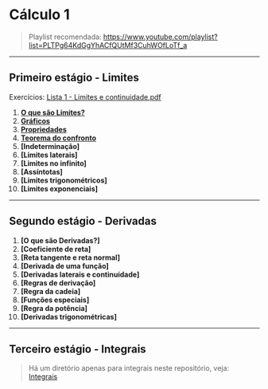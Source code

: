 # Cálculo 1

> Playlist recomendada: https://www.youtube.com/playlist?list=PLTPg64KdGgYhACfQUtMf3CuhWOfLoTf_a

---
## Primeiro estágio - Limites

Exercícios: [Lista 1 - Limites e continuidade.pdf](https://github.com/joao-pedro-angelo/AventurasPi/blob/main/calculo1/Lista%201%20-%20Limite%20e%20continuidade.pdf)

1. **[O que são Limites?](teoria/definicaoLimites.md)**
2. **[Gráficos](teoria/limitesGraficos.md)**
3. **[Propriedades](teoria/propriedadesLimites.md)**
4. **[Teorema do confronto](teoria/teoremaConfronto.md)**
5. **[Indeterminação]**
6. **[Limites laterais]**
7. **[Limites no infinito]**
8. **[Assíntotas]**
9. **[Limites trigonométricos]**
10. **[Limites exponenciais]**

---
## Segundo estágio - Derivadas

1. **[O que são Derivadas?]**
2. **[Coeficiente de reta]**
3. **[Reta tangente e reta normal]**
4. **[Derivada de uma função]**
5. **[Derivadas laterais e continuidade]**
6. **[Regras de derivação]**
7. **[Regra da cadeia]**
8. **[Funções especiais]**
9. **[Regra da potência]**
10. **[Derivadas trigonométricas]**

---
## Terceiro estágio - Integrais

> Há um diretório apenas para integrais neste repositório, veja:<br>
[Integrais](https://github.com/joao-pedro-angelo/AventurasPi/tree/main/integrais)
